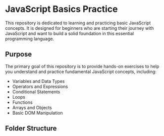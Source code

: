 # JavaScript Basics Practice

This repository is dedicated to learning and practicing basic JavaScript concepts. It is designed for beginners who are starting their journey with JavaScript and want to build a solid foundation in this essential programming language.

## Purpose

The primary goal of this repository is to provide hands-on exercises to help you understand and practice fundamental JavaScript concepts, including:

- Variables and Data Types
- Operators and Expressions
- Conditional Statements
- Loops
- Functions
- Arrays and Objects
- Basic DOM Manipulation

## Folder Structure

